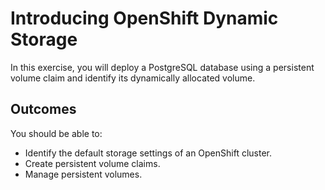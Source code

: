 # Introducing OpenShift Dynamic Storage

In this exercise, you will deploy a PostgreSQL database using a persistent volume claim and identify its dynamically allocated volume.

## Outcomes
You should be able to:
- Identify the default storage settings of an OpenShift cluster.
- Create persistent volume claims.
- Manage persistent volumes.